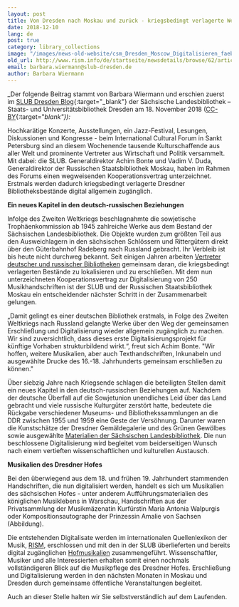 ```yaml
---
layout: post
title: Von Dresden nach Moskau und zurück - kriegsbedingt verlagerte Werke aus der SLUB werden digitalisiert
date: 2018-12-10
lang: de
post: true
category: library_collections
image: "/images/news-old-website/csm_Dresden_Moscow_Digitalisieren_faeb42933c.jpg"
old_url: http://www.rism.info/de/startseite/newsdetails/browse/62/article/64/from-dresden-to-moscow-and-back-works-from-the-slub-relocated-during-the-war-will-be-digitized.html
email: barbara.wiermann@slub-dresden.de
author: Barbara Wiermann
---
```


_Der folgende Beitrag stammt von Barbara Wiermann und erschien zuerst im [SLUB Dresden Blog](https://blog.slub-dresden.de/beitrag/2018/11/18/von-dresden-nach-moskau-und-zurueck-kriegsbedingt-verlagerte-werke-aus-der-slub-werden-digitalisier/){:target="_blank"} der Sächsische Landesbibliothek – Staats- und Universitätsbibliothek Dresden am 18. November 2018 ([CC-BY](http://creativecommons.org/licenses/by/4.0/){:target="_blank"}):_

Hochkarätige Konzerte, Ausstellungen, ein Jazz-Festival, Lesungen, Diskussionen und Kongresse - beim International Cultural Forum in Sankt Petersburg sind an diesem Wochenende tausende Kulturschaffende aus aller Welt und prominente Vertreter aus Wirtschaft und Politik versammelt. Mit dabei: die SLUB. Generaldirektor Achim Bonte und Vadim V. Duda, Generaldirektor der Russischen Staatsbibliothek Moskau, haben im Rahmen des Forums einen wegweisenden Kooperationsvertrag unterzeichnet. Erstmals werden dadurch kriegsbedingt verlagerte Dresdner Bibliotheksbestände digital allgemein zugänglich.

**Ein neues Kapitel in den deutsch-russischen Beziehungen**

Infolge des Zweiten Weltkriegs beschlagnahmte die sowjetische Trophäenkommission ab 1945 zahlreiche Werke aus dem Bestand der Sächsischen Landesbibliothek. Die Objekte wurden zum größten Teil aus den Ausweichlagern in den sächsischen Schlössern und Rittergütern direkt über den Güterbahnhof Radeberg nach Russland gebracht. Ihr Verbleib ist bis heute nicht durchweg bekannt. Seit einigen Jahren arbeiten [Vertreter deutscher und russischer Bibliotheken](https://www.preussischer-kulturbesitz.de/schwerpunkte/kooperationen/deutsch-russischer-bibliotheksdialog.html) gemeinsam daran, die kriegsbedingt verlagerten Bestände zu lokalisieren und zu erschließen. Mit dem nun unterzeichneten Kooperationsvertrag zur Digitalisierung von 250 Musikhandschriften ist der SLUB und der Russischen Staatsbibliothek Moskau ein entscheidender nächster Schritt in der Zusammenarbeit gelungen.

„Damit gelingt es einer deutschen Bibliothek erstmals, in Folge des Zweiten Weltkriegs nach Russland gelangte Werke über den Weg der gemeinsamen Erschließung und Digitalisierung wieder allgemein zugänglich zu machen. Wir sind zuversichtlich, dass dieses erste Digitalisierungsprojekt für künftige Vorhaben strukturbildend wirkt.“, freut sich Achim Bonte. "Wir hoffen, weitere Musikalien, aber auch Texthandschriften, Inkunabeln und ausgewählte Drucke des 16.-18. Jahrhunderts gemeinsam erschließen zu können."

Über siebzig Jahre nach Kriegsende schlagen die beteiligten Stellen damit ein neues Kapitel in den deutsch-russischen Beziehungen auf. Nachdem der deutsche Überfall auf die Sowjetunion unendliches Leid über das Land gebracht und viele russische Kulturgüter zerstört hatte, bedeutete die Rückgabe verschiedener Museums- und Bibliothekssammlungen an die DDR zwischen 1955 und 1959 eine Geste der Versöhnung. Darunter waren die Kunstschätze der Dresdner Gemäldegalerie und des Grünen Gewölbes sowie ausgewählte [Materialien der Sächsischen Landesbibliothek](http://nbn-resolving.de/urn:nbn:de:bsz:14-ds-1228924199911-36977). Die nun beschlossene Digitalisierung wird begleitet vom beiderseitigen Wunsch nach einem vertieften wissenschaftlichen und kulturellen Austausch.

**Musikalien des Dresdner Hofes**

Bei den überwiegend aus dem 18. und frühen 19. Jahrhundert stammenden Handschriften, die nun digitalisiert werden, handelt es sich um Musikalien des sächsischen Hofes - unter anderem Aufführungsmaterialien des königlichen Musiklebens in Warschau, Handschriften aus der Privatsammlung der Musikmäzenatin Kurfürstin Maria Antonia Walpurgis oder Kompositionsautographe der Prinzessin Amalie von Sachsen (Abbildung).

Die entstehenden Digitalisate werden im internationalen Quellenlexikon der Musik, [RISM](https://opac.rism.info/index.php?id=15), erschlossen und mit den in der SLUB überlieferten und bereits digital zugänglichen [Hofmusikalien](https://hofmusik.slub-dresden.de/) zusammengeführt. Wissenschaftler, Musiker und alle Interessierten erhalten somit einen nochmals vollständigeren Blick auf die Musikpflege des Dresdner Hofes. Erschließung und Digitalisierung werden in den nächsten Monaten in Moskau und Dresden durch gemeinsame öffentliche Veranstaltungen begleitet.

Auch an dieser Stelle halten wir Sie selbstverständlich auf dem Laufenden.

